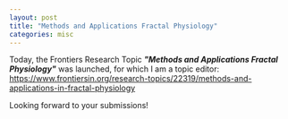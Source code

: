 ```yaml
---
layout: post
title: "Methods and Applications Fractal Physiology"
categories: misc
---
```


Today, the Frontiers Research Topic **_"Methods and Applications Fractal Physiology"_** was launched, for which I am a topic editor:
https://www.frontiersin.org/research-topics/22319/methods-and-applications-in-fractal-physiology

Looking forward to your submissions!
